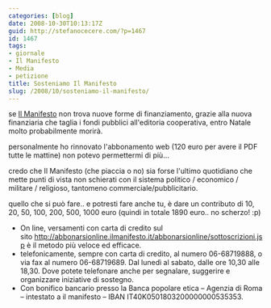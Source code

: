 ```yaml
---
categories: [blog]
date: 2008-10-30T10:13:17Z
guid: http://stefanocecere.com/?p=1467
id: 1467
tags:
- giornale
- Il Manifesto
- Media
- petizione
title: Sosteniamo Il Manifesto
slug: /2008/10/sosteniamo-il-manifesto/
---
```


se [Il Manifesto](http://www.ilmanifesto.it) non trova nuove forme di finanziamento, grazie alla nuova finanziaria che taglia i fondi pubblici all'editoria cooperativa, entro Natale molto probabilmente morirà.

personalmente ho rinnovato l'abbonamento web (120 euro per avere il PDF tutte le mattine) non potevo permettermi di più…

credo che Il Manifesto (che piaccia o no) sia forse l'ultimo quotidiano che mette punti di vista non schierati con il sistema politico / economico / militare / religioso, tantomeno commerciale/pubblicitario.

quello che si può fare.. e potresti fare anche tu, è dare un contributo di 10, 20, 50, 100, 200, 500, 1000 euro (quindi in totale 1890 euro.. no scherzo! :p)

- On line, versamenti con carta di credito sul sito <http://abbonarsionline.ilmanifesto.it/abbonarsionline/sottoscrizioni.jsp> è il metodo più veloce ed efficace.
- telefonicamente, sempre con carta di credito, al numero 06-68719888, o via fax al numero 06-68719689. Dal lunedì al sabato, dalle ore 10,30 alle 18,30. Dove potete telefonare anche per segnalare, suggerire e organizzare iniziative di sostegno.
- Con bonifico bancario presso la Banca popolare etica – Agenzia di Roma – intestato a il manifesto – IBAN IT40K0501803200000000535353.

 